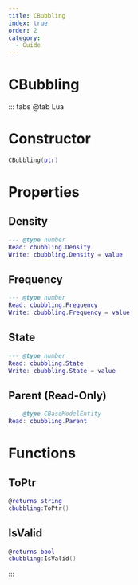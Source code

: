 ```yaml
---
title: CBubbling
index: true
order: 2
category:
  - Guide
---
```


# CBubbling

::: tabs
@tab Lua
# Constructor
```lua
CBubbling(ptr)
```
# Properties
## Density 
```lua
--- @type number
Read: cbubbling.Density
Write: cbubbling.Density = value
```
## Frequency 
```lua
--- @type number
Read: cbubbling.Frequency
Write: cbubbling.Frequency = value
```
## State 
```lua
--- @type number
Read: cbubbling.State
Write: cbubbling.State = value
```
## Parent (Read-Only)
```lua
--- @type CBaseModelEntity
Read: cbubbling.Parent
```
# Functions
## ToPtr
```lua
@returns string
cbubbling:ToPtr()
```
## IsValid
```lua
@returns bool
cbubbling:IsValid()
```

:::